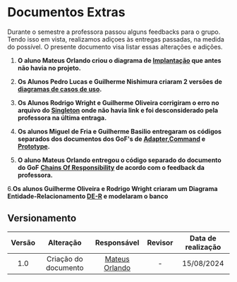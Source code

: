 # Documentos Extras

Durante o semestre a professora passou alguns feedbacks para o grupo. Tendo isso em vista, realizamos adiçoes às entregas passadas, na medida do possível. O presente documento visa listar essas alterações e adições.

1. **O aluno Mateus Orlando criou o diagrama de [Implantação](https://unbarqdsw2024-1.github.io/2024.1_G7_My_Market/#/Modelagem/2.1.1.4.DiagramadeImplantacao) que antes não havia no projeto.** 

2. **Os Alunos Pedro Lucas e Guilherme Nishimura criaram 2 versões de [diagramas de casos de uso](https://unbarqdsw2024-1.github.io/2024.1_G7_My_Market/#/Modelagem/2.1.1.5.DiagramaCasosDeUso).**

3. **Os Alunos Rodrigo Wright e Guilherme Oliveira corrigiram o erro no arquivo do [Singleton](https://unbarqdsw2024-1.github.io/2024.1_G7_My_Market/#/PadroesDeProjeto/GoF's/Criacionais/3.1.5.Singleton) onde não havia link e foi desconsiderado pela professora na última entraga.**

4. **Os alunos Miguel de Fria e Guilherme Basilio entregaram os códigos separados dos documentos dos GoF's de [Adapter](https://github.com/UnBArqDsw2024-1/2024.1_G7_My_Market/tree/main/docs/PadroesDeProjeto/src/Adapter),[Command](https://github.com/UnBArqDsw2024-1/2024.1_G7_My_Market/tree/main/docs/PadroesDeProjeto/src/Command) e [Prototype](https://github.com/UnBArqDsw2024-1/2024.1_G7_My_Market/tree/main/docs/PadroesDeProjeto/src/Prototype1).**

5. **O aluno Mateus Orlando entregou o código separado do documento do GoF [Chains Of Responsibility](https://github.com/UnBArqDsw2024-1/2024.1_G7_My_Market/tree/main/docs/PadroesDeProjeto/src/ChainsOfResponsibility) de acordo com o feedback da professora.**

6.**Os alunos Guilherme Oliveira e Rodrigo Wright criaram um Diagrama Entidade-Relacionamento [DE-R](https://github.com/UnBArqDsw2024-1/2024.1_G7_My_Market/blob/main/docs/ArquiteturaReutilizacao/4.1.4.DAS3.md) e modelaram o banco**

## Versionamento

| Versão | Alteração |  Responsável  | Revisor | Data de realização |
| :------: | :---: | :-----: | :----: | :----: |
| 1.0    | Criação do documento | [Mateus Orlando](https://github.com/MateusPy) | -  | 15/08/2024 |
